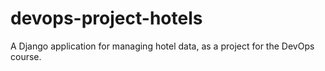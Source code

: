 # devops-project-hotels
A Django application for managing hotel data, as a project for the DevOps course.
